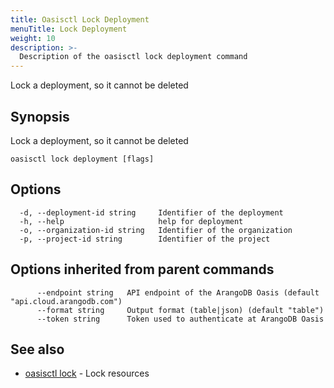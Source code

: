 ```yaml
---
title: Oasisctl Lock Deployment
menuTitle: Lock Deployment
weight: 10
description: >-
  Description of the oasisctl lock deployment command
---
```

Lock a deployment, so it cannot be deleted

## Synopsis

Lock a deployment, so it cannot be deleted

```
oasisctl lock deployment [flags]
```

## Options

```
  -d, --deployment-id string     Identifier of the deployment
  -h, --help                     help for deployment
  -o, --organization-id string   Identifier of the organization
  -p, --project-id string        Identifier of the project
```

## Options inherited from parent commands

```
      --endpoint string   API endpoint of the ArangoDB Oasis (default "api.cloud.arangodb.com")
      --format string     Output format (table|json) (default "table")
      --token string      Token used to authenticate at ArangoDB Oasis
```

## See also

* [oasisctl lock](_index.md)	 - Lock resources

